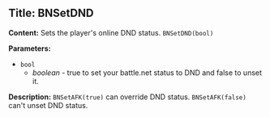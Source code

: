 ## Title: BNSetDND

**Content:**
Sets the player's online DND status.
`BNSetDND(bool)`

**Parameters:**
- `bool`
  - *boolean* - true to set your battle.net status to DND and false to unset it.

**Description:**
`BNSetAFK(true)` can override DND status.
`BNSetAFK(false)` can't unset DND status.
